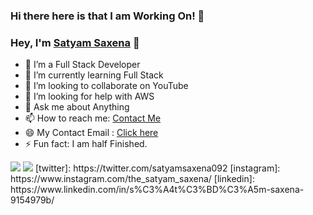 ### Hi there here is that I am Working On! 👋

### Hey, I'm [Satyam Saxena](https://www.linkedin.com/in/s%C3%A4t%C3%BD%C3%A5m-saxena-9154979b/) 👋

- 🔭 I’m a Full Stack Developer
- 🌱 I’m currently learning Full Stack
- 👯 I’m looking to collaborate on YouTube
- 🤔 I’m looking for help with AWS
- 💬 Ask me about Anything
- 📫 How to reach me: [Contact Me](https://www.linkedin.com/in/s%C3%A4t%C3%BD%C3%A5m-saxena-9154979b/)
- 😄 My Contact Email : [Click here](mailto:satyamsaxena@outlook.com)
- ⚡ Fun fact: I am half Finished.
<img src='https://github-readme-stats.vercel.app/api?username=satyamsaxena&&show_icons=true&title_color=ffffff&icon_color=bb2acf&text_color=daf7dc&bg_color=151515'/>
<img src='https://github-readme-stats.vercel.app/api/top-langs/?username=satyamsaxena&theme=light&hide_langs_below=1'/>
[twitter]: https://twitter.com/satyamsaxena092
[instagram]: https://www.instagram.com/the_satyam_saxena/
[linkedin]: https://www.linkedin.com/in/s%C3%A4t%C3%BD%C3%A5m-saxena-9154979b/

